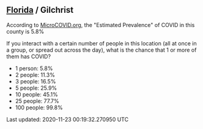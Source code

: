 
## [Florida](/united-states/florida) / Gilchrist

According to [MicroCOVID.org](http://microcovid.org),
the "Estimated Prevalence" of COVID in this county is 5.8%

If you interact with a certain number of people in this location
(all at once in a group, or spread out across the day), what is the chance that
1 or more of them has COVID?

- 1 person: 5.8%
- 2 people: 11.3%
- 3 people: 16.5%
- 5 people: 25.9%
- 10 people: 45.1%
- 25 people: 77.7%
- 100 people: 99.8%

Last updated: 2020-11-23 00:19:32.270950 UTC
